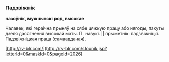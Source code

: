 ### Падзвіжнік
**назоўнік, мужчынскі род, высокае**

Чалавек, які гераічна прыняў на сябе цяжкую працу або нягоды, пакуты дзеля дасягнення высокай мэты. П. навукі. || прыметнік: падзвіжніцкі. Падзвіжніцкая праца (самаадданая).

<a rel="author">[http://rv-blr.com/](http://rv-blr.com/slounik.jsp?letterId=0&maskId=0&pageId=2026)</a>
